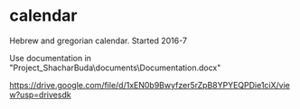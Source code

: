 
# calendar
Hebrew and gregorian calendar. Started 2016-7

Use documentation in "Project_ShacharBuda\documents\Documentation.docx"

https://drive.google.com/file/d/1xEN0b9Bwyfzer5rZpB8YPYEQPDie1ciX/view?usp=drivesdk
